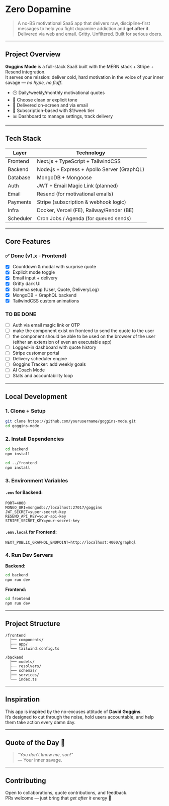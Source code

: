 # Zero Dopamine

> A no-BS motivational SaaS app that delivers raw, discipline-first messages to help you fight dopamine addiction and **get after it**.  
Delivered via web and email. Gritty. Unfiltered. Built for serious doers.

---

## Project Overview

**Goggins Mode** is a full-stack SaaS built with the MERN stack + Stripe + Resend integration.  
It serves one mission: deliver cold, hard motivation in the voice of your inner savage — *no hype, no fluff*.

- 🕒 Daily/weekly/monthly motivational quotes
- 💬 Choose clean or explicit tone
- 📨 Delivered on-screen and via email
- 🔐 Subscription-based with $1/week tier
- 📊 Dashboard to manage settings, track delivery

---

## Tech Stack

| Layer        | Technology                             |
|-------------|-----------------------------------------|
| Frontend     | Next.js + TypeScript + TailwindCSS     |
| Backend      | Node.js + Express + Apollo Server (GraphQL) |
| Database     | MongoDB + Mongoose                     |
| Auth         | JWT + Email Magic Link (planned)       |
| Email        | Resend (for motivational emails)       |
| Payments     | Stripe (subscription & webhook logic)  |
| Infra        | Docker, Vercel (FE), Railway/Render (BE) |
| Scheduler    | Cron Jobs / Agenda (for queued sends)  |

---

## Core Features

### ✅ Done (v1.x - Frontend)
- [x] Countdown & modal with surprise quote
- [x] Explicit mode toggle
- [x] Email input + delivery
- [x] Gritty dark UI
- [x] Schema setup (User, Quote, DeliveryLog)
- [x] MongoDB + GraphQL backend
- [x] TailwindCSS custom animations

### TO BE DONE
- [ ] Auth via email magic link or OTP
- [ ] make the component exist on frontend to send the quote to the user
- [ ] the component should be able to be used on the browser of the user (either an extension of even an executable app)
- [ ] Logged-in dashboard with quote history
- [ ] Stripe customer portal
- [ ] Delivery scheduler engine
- [ ] Goggins Tracker: add weekly goals
- [ ] AI Coach Mode
- [ ] Stats and accountability loop

---

## Local Development

### 1. Clone + Setup
```bash
git clone https://github.com/yourusername/goggins-mode.git
cd goggins-mode
```

### 2. Install Dependencies
```bash
cd backend
npm install

cd ../frontend
npm install
```

### 3. Environment Variables

#### `.env` for Backend:
```env
PORT=4000
MONGO_URI=mongodb://localhost:27017/goggins
JWT_SECRET=super-secret-key
RESEND_API_KEY=your-api-key
STRIPE_SECRET_KEY=your-secret-key
```

#### `.env.local` for Frontend:
```env
NEXT_PUBLIC_GRAPHQL_ENDPOINT=http://localhost:4000/graphql
```

### 4. Run Dev Servers

**Backend:**
```bash
cd backend
npm run dev
```

**Frontend:**
```bash
cd frontend
npm run dev
```

---

## Project Structure

```
/frontend
  ├── components/
  ├── app/
  └── tailwind.config.ts

/backend
  ├── models/
  ├── resolvers/
  ├── schemas/
  ├── services/
  └── index.ts
```

---

## Inspiration

This app is inspired by the no-excuses attitude of **David Goggins**.  
It’s designed to cut through the noise, hold users accountable, and help them take action every damn day.

---

## Quote of the Day 🧨

> *"You don’t know me, son!"*  
— Your inner savage.

---

## Contributing

Open to collaborations, quote contributions, and feedback.  
PRs welcome — just bring that *get after it* energy 💪